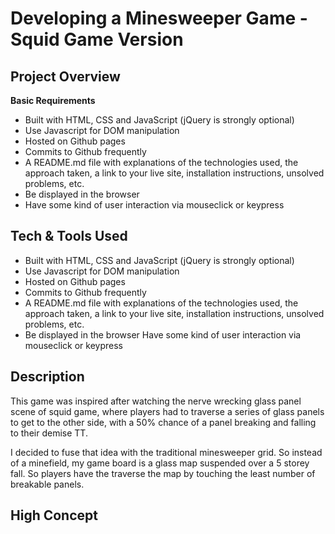# Developing a Minesweeper Game - Squid Game Version

## Project Overview
**Basic Requirements** 
- Built with HTML, CSS and JavaScript (jQuery is strongly optional)
- Use Javascript for DOM manipulation
- Hosted on Github pages
- Commits to Github frequently
- A README.md file with explanations of the technologies used, the approach taken, a link to your live site, installation instructions, unsolved problems, etc.
- Be displayed in the browser
- Have some kind of user interaction via mouseclick or keypress

## Tech & Tools Used
- Built with HTML, CSS and JavaScript (jQuery is strongly optional)
- Use Javascript for DOM manipulation
- Hosted on Github pages
- Commits to Github frequently
- A README.md file with explanations of the technologies used, the approach taken, a link to your live site, installation instructions, unsolved problems, etc.
- Be displayed in the browser
Have some kind of user interaction via mouseclick or keypress


## Description
This game was inspired after watching the nerve wrecking glass panel scene of squid game, where players had to traverse a series of glass panels to get to the other side, with a 50% chance of a panel breaking and falling to their demise TT.

I decided to fuse that idea with the traditional minesweeper grid. So instead of a minefield, my game board is a glass map suspended over a 5 storey fall. So players have the traverse the map by touching the least number of breakable panels.

## High Concept
